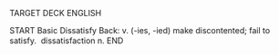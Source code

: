 TARGET DECK
ENGLISH

START
Basic
Dissatisfy
Back: v. (-ies, -ied) make discontented; fail to satisfy.  dissatisfaction n.
END
